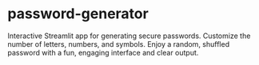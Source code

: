 # password-generator

Interactive Streamlit app for generating secure passwords. Customize the number of letters, numbers, and symbols. Enjoy a random, shuffled password with a fun, engaging interface and clear output.
